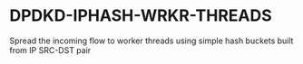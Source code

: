 # DPDKD-IPHASH-WRKR-THREADS
Spread the incoming flow to worker threads using simple hash buckets built from IP SRC-DST pair

